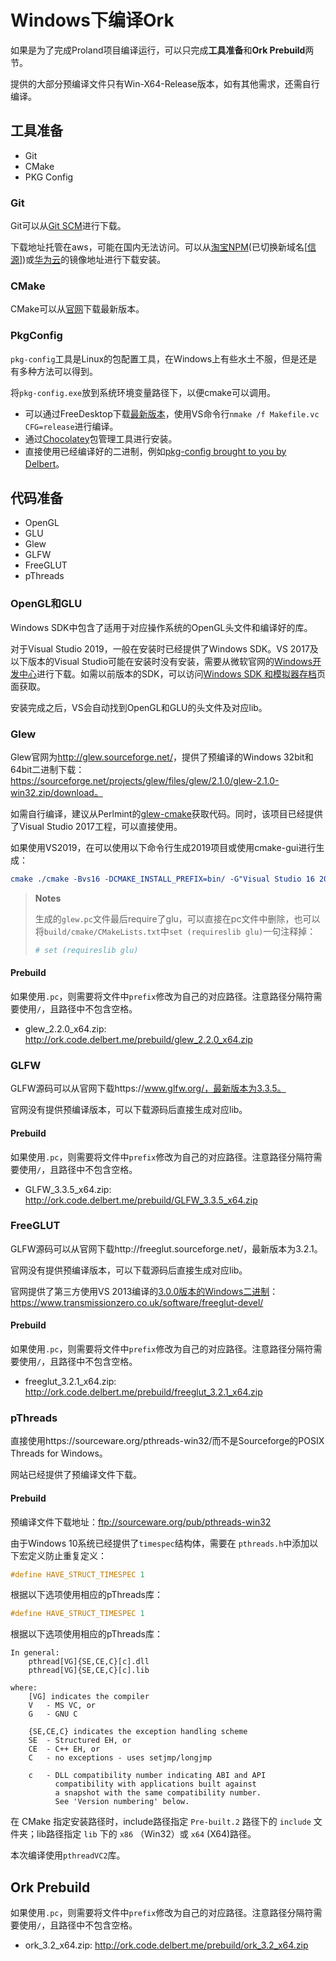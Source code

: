 # Windows下编译Ork

如果是为了完成Proland项目编译运行，可以只完成**工具准备**和**Ork Prebuild**两节。

提供的大部分预编译文件只有Win-X64-Release版本，如有其他需求，还需自行编译。

## 工具准备

- Git
- CMake
- PKG Config

### Git

Git可以从[Git SCM](https://git-scm.com/)进行下载。

下载地址托管在aws，可能在国内无法访问。可以从[淘宝NPM](https://npmmirror.com/mirrors/git-for-windows/)(已切换新域名[[信源](https://developer.aliyun.com/article/801032)])或[华为云](https://mirrors.huaweicloud.com/git-for-windows/)的镜像地址进行下载安装。

### CMake

CMake可以从[官网](https://cmake.org/download/)下载最新版本。

### PkgConfig

`pkg-config`工具是Linux的包配置工具，在Windows上有些水土不服，但是还是有多种方法可以得到。

将`pkg-config.exe`放到系统环境变量路径下，以便cmake可以调用。

- 可以通过FreeDesktop下载[最新版本](https://gitlab.freedesktop.org/pkg-config/pkg-config/-/tags/pkg-config-0.29.2)，使用VS命令行`nmake /f Makefile.vc CFG=release`进行编译。
- 通过[Chocolatey](https://chocolatey.org)包管理工具进行安装。
- 直接使用已经编译好的二进制，例如[pkg-config brought to you by Delbert](http://ork-graphics.sourceforge.net/tools/pkg-config.exe)。

## 代码准备

- OpenGL
- GLU
- Glew
- GLFW
- FreeGLUT
- pThreads

### OpenGL和GLU

Windows SDK中包含了适用于对应操作系统的OpenGL头文件和编译好的库。

对于Visual Studio 2019，一般在安装时已经提供了Windows SDK。VS 2017及以下版本的Visual Studio可能在安装时没有安装，需要从微软官网的[Windows开发中心](https://developer.microsoft.com/windows/downloads/windows-sdk/)进行下载。如需以前版本的SDK，可以访问[Windows SDK 和模拟器存档](https://developer.microsoft.com/windows/downloads/windows-sdk/)页面获取。

安装完成之后，VS会自动找到OpenGL和GLU的头文件及对应lib。

### Glew

Glew官网为<http://glew.sourceforge.net/>，提供了预编译的Windows 32bit和64bit二进制下载：https://sourceforge.net/projects/glew/files/glew/2.1.0/glew-2.1.0-win32.zip/download。

如需自行编译，建议从Perlmint的[glew-cmake](https://github.com/Perlmint/glew-cmake)获取代码。同时，该项目已经提供了Visual Studio 2017工程，可以直接使用。

如果使用VS2019，在可以使用以下命令行生成2019项目或使用cmake-gui进行生成：

```cmake
cmake ./cmake -Bvs16 -DCMAKE_INSTALL_PREFIX=bin/ -G"Visual Studio 16 2019"
```

> **Notes**
>
> 生成的`glew.pc`文件最后require了glu，可以直接在pc文件中删除，也可以将`build/cmake/CMakeLists.txt`中`set (requireslib glu)`一句注释掉：
>
> ```cmake
> # set (requireslib glu)
> ```

#### Prebuild

如果使用`.pc`，则需要将文件中`prefix`修改为自己的对应路径。注意路径分隔符需要使用`/`，且路径中不包含空格。

- glew_2.2.0_x64.zip: http://ork.code.delbert.me/prebuild/glew_2.2.0_x64.zip

### GLFW

GLFW源码可以从官网下载https://www.glfw.org/，最新版本为3.3.5。

官网没有提供预编译版本，可以下载源码后直接生成对应lib。

#### Prebuild

如果使用`.pc`，则需要将文件中`prefix`修改为自己的对应路径。注意路径分隔符需要使用`/`，且路径中不包含空格。

- GLFW_3.3.5_x64.zip: http://ork.code.delbert.me/prebuild/GLFW_3.3.5_x64.zip

### FreeGLUT

GLFW源码可以从官网下载http://freeglut.sourceforge.net/，最新版本为3.2.1。

官网没有提供预编译版本，可以下载源码后直接生成对应lib。

官网提供了第三方使用VS 2013编译的[3.0.0版本的Windows二进制](https://www.transmissionzero.co.uk/files/software/development/GLUT/freeglut-MSVC.zip)：https://www.transmissionzero.co.uk/software/freeglut-devel/

#### Prebuild

如果使用`.pc`，则需要将文件中`prefix`修改为自己的对应路径。注意路径分隔符需要使用`/`，且路径中不包含空格。

- freeglut_3.2.1_x64.zip: http://ork.code.delbert.me/prebuild/freeglut_3.2.1_x64.zip

### pThreads

直接使用https://sourceware.org/pthreads-win32/而不是Sourceforge的POSIX Threads for Windows。

网站已经提供了预编译文件下载。

#### Prebuild

预编译文件下载地址：<ftp://sourceware.org/pub/pthreads-win32>

由于Windows 10系统已经提供了`timespec`结构体，需要在 `pthreads.h`中添加以下宏定义防止重复定义：

```c++
#define HAVE_STRUCT_TIMESPEC 1
```

根据以下选项使用相应的pThreads库：

```c++
#define HAVE_STRUCT_TIMESPEC 1
```

根据以下选项使用相应的pThreads库：

```text
In general:
	pthread[VG]{SE,CE,C}[c].dll
	pthread[VG]{SE,CE,C}[c].lib

where:
	[VG] indicates the compiler
	V	- MS VC, or
	G	- GNU C

	{SE,CE,C} indicates the exception handling scheme
	SE	- Structured EH, or
	CE	- C++ EH, or
	C	- no exceptions - uses setjmp/longjmp

	c	- DLL compatibility number indicating ABI and API
		  compatibility with applications built against
		  a snapshot with the same compatibility number.
		  See 'Version numbering' below.
```

在 CMake 指定安装路径时，include路径指定 `Pre-built.2` 路径下的 `include` 文件夹；lib路径指定 `lib` 下的 `x86` （Win32）或 `x64` (X64)路径。

本次编译使用`pthreadVC2`库。

## Ork Prebuild

如果使用`.pc`，则需要将文件中`prefix`修改为自己的对应路径。注意路径分隔符需要使用`/`，且路径中不包含空格。

- ork_3.2_x64.zip: http://ork.code.delbert.me/prebuild/ork_3.2_x64.zip

